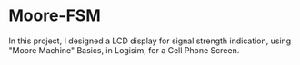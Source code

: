 # Moore-FSM
In this project, I designed a LCD display for signal strength indication, using "Moore Machine" Basics, in Logisim, for a Cell Phone Screen.
